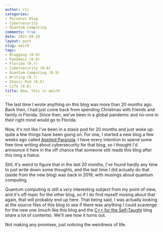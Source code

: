 ```yaml
---
author: rlc
categories:
- Personal Blog
- Cybersecurity
- Quantum Computing
comments: true
date: 2021-08-26
layout: post
slug: weird
tags:
- Blogging (0.9)
- Pandemic (0.8)
- Florida (0.7)
- Cybersecurity (0.8)
- Quantum Computing (0.9)
- Writing (0.7)
- Stasis Pod (0.5)
- Life (0.6)
title: Wow, this is weird
---
```


The last time I wrote anything on this blog was more than 20 months ago. Back then, I had just come back from spending Christmas with friends and family in Florida. Since then, we've been in a global pandemic and no-one in their right mind would go to Florida.
<!--more-->
Now, it's not like I've been in a stasis pod for 20 months and just woke up: quite a few things have been going on. For one, I started a new blog a few weeks ago called [Applied Paranoia](https://applied-paranoia.com). I have every intention to spend some free time writing about cybersecurity for that blog, so I thought I'd announce it here in the off chance that someone still reads this blog after this long a hiatus.

Still, it's weird to figure that in the last 20 months, I've found hardly any time to just write down some thoughts, and the last time I did actually do that (aside from the new blog) was back in 2019, with musings about quantum computing.

Quantum computing is still a *very* interesting subject from my point of view, and it's off-topic for the other blog, so if I do find myself musing about that again, that will probably end up here. That being said, I was actually looking at the source files of this blog to see if there was anything I could scavenge for the new one (much like this blog and the [C++ for the Self-Taught](https://cpp4theselftaught.com) blog share a lot of contents). We'll see how it turns out.

Not making any promises, just noticing the weirdness of life.